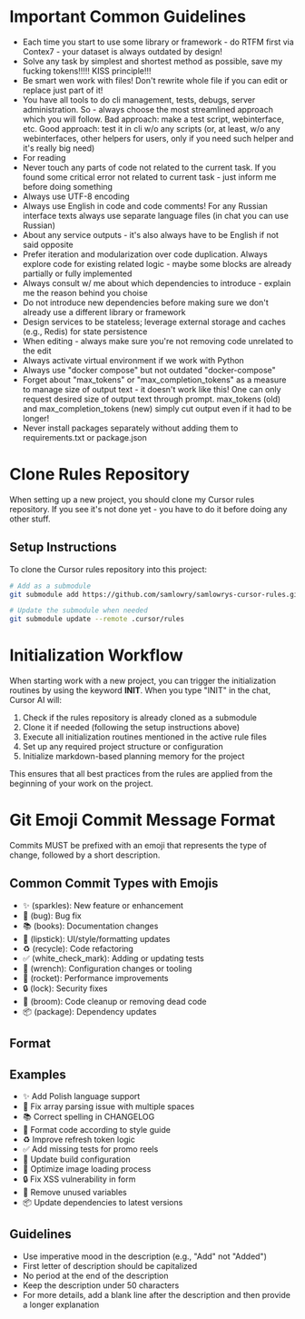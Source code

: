 # Important Common Guidelines

- Each time you start to use some library or framework - do RTFM first via Contex7 - your dataset is always outdated by design!
- Solve any task by simplest and shortest method as possible, save my fucking tokens!!!!! KISS principle!!!
- Be smart wen work with files! Don't rewrite whole file if you can edit or replace just part of it!
- You have all tools to do cli management, tests, debugs, server administration. So - always choose the most streamlined approach which you will follow. Bad approach: make a test script, webinterface, etc. Good approach: test it in cli w/o any scripts (or, at least, w/o any webinterfaces, other helpers for users, only if you need such helper and it's really big need)
- For reading 
- Never touch any parts of code not related to the current task. If you found some critical error not related to current task - just inform me before doing something
- Always use UTF-8 encoding
- Always use English in code and code comments! For any Russian interface texts always use separate language files (in chat you can use Russian)
- About any service outputs - it's also always have to be English if not said opposite
- Prefer iteration and modularization over code duplication. Always explore code for existing related logic - maybe some blocks are already partially or fully implemented
- Always consult w/ me about which dependencies to introduce - explain me the reason behind you choise
- Do not introduce new dependencies before making sure we don't already use a different library or framework
- Design services to be stateless; leverage external storage and caches (e.g., Redis) for state persistence
- When editing - always make sure you're not removing code unrelated to the edit
- Always activate virtual environment if we work with Python
- Always use "docker compose" but not outdated "docker-compose"
- Forget about "max_tokens" or "max_completion_tokens" as a measure to manage size of output text - it doesn't work like this! One can only request desired size of output text through prompt. max_tokens (old) and max_completion_tokens (new) simply cut output even if it had to be longer!
- Never install packages separately without adding them to requirements.txt or package.json

# Clone Rules Repository

When setting up a new project, you should clone my Cursor rules repository. If you see it's not done yet - you have to do it before doing any other stuff.

## Setup Instructions

To clone the Cursor rules repository into this project:

```bash
# Add as a submodule
git submodule add https://github.com/samlowry/samlowrys-cursor-rules.git .cursor/rules

# Update the submodule when needed
git submodule update --remote .cursor/rules
```

# Initialization Workflow

When starting work with a new project, you can trigger the initialization routines by using the keyword **INIT**. When you type "INIT" in the chat, Cursor AI will:

1. Check if the rules repository is already cloned as a submodule
2. Clone it if needed (following the setup instructions above)
3. Execute all initialization routines mentioned in the active rule files
4. Set up any required project structure or configuration
5. Initialize markdown-based planning memory for the project

This ensures that all best practices from the rules are applied from the beginning of your work on the project.

# Git Emoji Commit Message Format

Commits MUST be prefixed with an emoji that represents the type of change, followed by a short description.

## Common Commit Types with Emojis
- ✨ (sparkles): New feature or enhancement
- 🐛 (bug): Bug fix
- 📚 (books): Documentation changes
- 💄 (lipstick): UI/style/formatting updates
- ♻️ (recycle): Code refactoring
- ✅ (white_check_mark): Adding or updating tests
- 🔧 (wrench): Configuration changes or tooling
- 🚀 (rocket): Performance improvements
- 🔒 (lock): Security fixes
- 🧹 (broom): Code cleanup or removing dead code
- 📦 (package): Dependency updates

## Format
<emoji> <description>

## Examples
- ✨ Add Polish language support
- 🐛 Fix array parsing issue with multiple spaces
- 📚 Correct spelling in CHANGELOG
- 💄 Format code according to style guide
- ♻️ Improve refresh token logic
- ✅ Add missing tests for promo reels
- 🔧 Update build configuration
- 🚀 Optimize image loading process
- 🔒 Fix XSS vulnerability in form
- 🧹 Remove unused variables
- 📦 Update dependencies to latest versions

## Guidelines
- Use imperative mood in the description (e.g., "Add" not "Added")
- First letter of description should be capitalized
- No period at the end of the description
- Keep the description under 50 characters
- For more details, add a blank line after the description and then provide a longer explanation 
